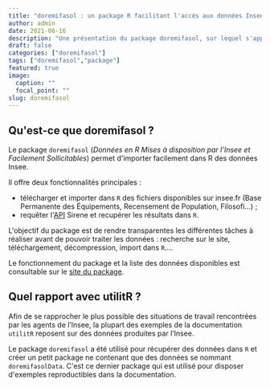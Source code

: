 ```yaml
---
title: "doremifasol : un package R facilitant l'accès aux données Insee"
author: admin
date: 2021-06-16
description: "Une présentation du package doremifasol, sur lequel s'appuie la documentation utilitR"
draft: false
categories: ["doremifasol"]
tags: ["doremifasol","package"]
featured: true
image:
  caption: ""
  focal_point: ""
slug: doremifasol
---
```


## Qu'est-ce que doremifasol ?

Le package `doremifasol` (_Données en R Mises à disposition par l’Insee et Facilement Sollicitables_) permet d'importer facilement dans R des données Insee.

Il offre deux fonctionnalités principales :

* télécharger et importer dans `R` des fichiers disponibles sur insee.fr (Base Permanente des Équipements, Recensement de Population, Filosofi...) ;
* requêter l'[API](https://api.insee.fr/catalogue) Sirene et recupérer les résultats dans `R`.

L'objectif du package est de rendre transparentes les différentes tâches à réaliser avant de pouvoir traiter les données : recherche sur le site, téléchargement, décompression, import dans `R`....

Le fonctionnement du package et la liste des données disponibles est consultable sur le [site du package](https://inseefrlab.github.io/doremifasol).

## Quel rapport avec utilitR ?

Afin de se rapprocher le plus possible des situations de travail rencontrées par les agents de l’Insee, la plupart des exemples de la documentation `utilitR` reposent sur des données produites par l’Insee.

Le package `doremifasol` a été utilisé pour récupérer des données dans `R` et créer un petit package ne contenant que des données se nommant `doremifasolData`. C'est ce dernier package qui est utilisé pour disposer d'exemples reproductibles dans la documentation.
